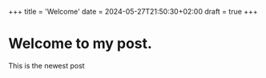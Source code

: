 +++
title = 'Welcome'
date = 2024-05-27T21:50:30+02:00
draft = true
+++
# Welcome to my post.
This is the newest post
